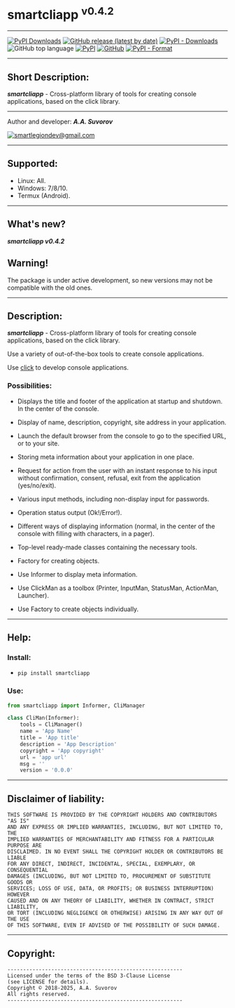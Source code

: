 # smartcliapp <sup>v0.4.2</sup>

***

[![PyPI Downloads](https://static.pepy.tech/badge/smartcliapp)](https://pepy.tech/projects/smartcliapp)
[![GitHub release (latest by date)](https://img.shields.io/github/v/release/smartlegionlab/smartcliapp)](https://github.com/smartlegionlab/smartcliapp/)
[![PyPI - Downloads](https://img.shields.io/pypi/dm/smartcliapp?label=pypi%20downloads)](https://pypi.org/project/smartcliapp/)
![GitHub top language](https://img.shields.io/github/languages/top/smartlegionlab/smartcliapp)
[![PyPI](https://img.shields.io/pypi/v/smartcliapp)](https://pypi.org/project/smartcliapp)
[![GitHub](https://img.shields.io/github/license/smartlegionlab/smartcliapp)](https://github.com/smartlegionlab/smartcliapp/blob/master/LICENSE)
[![PyPI - Format](https://img.shields.io/pypi/format/smartcliapp)](https://pypi.org/project/smartcliapp)

***

## Short Description:

___smartcliapp___ - Cross-platform library of tools for creating console applications, based on the click library.

***

Author and developer: ___A.A. Suvorov___

[![smartlegiondev@gmail.com](https://img.shields.io/static/v1?label=email:&message=smartlegiondev@gmail.com&color=blue)](mailto:smartlegiondev@gmail.com)

***

## Supported:

- Linux: All.
- Windows: 7/8/10.
- Termux (Android).

***

## What's new?

___smartcliapp v0.4.2___

## Warning!

The package is under active development, so new versions
may not be compatible with the old ones.

***

## Description:

___smartcliapp___ - Cross-platform library of tools for creating console applications, based on the click library.

Use a variety of out-of-the-box tools to create console applications.

Use [click](https://github.com/pallets/click) to develop console applications. 


### Possibilities:

- Displays the title and footer of the application at startup and shutdown. In the center of the console. 
- Display of name, description, copyright, site address in your application.
- Launch the default browser from the console to go to the specified URL, or to your site.
- Storing meta information about your application in one place. 
- Request for action from the user with an instant response to his input without confirmation, consent, refusal, exit from the application (yes/no/exit).
- Various input methods, including non-display input for passwords.
- Operation status output (Ok!/Error!).
- Different ways of displaying information (normal, in the center of the console with filling with characters, in a pager). 
- Top-level ready-made classes containing the necessary tools. 
- Factory for creating objects.

- Use Informer to display meta information.
- Use ClickMan as a toolbox (Printer, InputMan, StatusMan, ActionMan, Launcher).
- Use Factory to create objects individually.

***

## Help:

### Install:

- `pip install smartcliapp`

### Use:

```python
from smartcliapp import Informer, CliManager

class CliMan(Informer):
    tools = CliManager()
    name = 'App Name'
    title = 'App title'
    description = 'App Description'
    copyright = 'App copyright'
    url = 'app url'
    msg = ''
    version = '0.0.0'

```

***

## Disclaimer of liability:

    THIS SOFTWARE IS PROVIDED BY THE COPYRIGHT HOLDERS AND CONTRIBUTORS "AS IS"
    AND ANY EXPRESS OR IMPLIED WARRANTIES, INCLUDING, BUT NOT LIMITED TO, THE
    IMPLIED WARRANTIES OF MERCHANTABILITY AND FITNESS FOR A PARTICULAR PURPOSE ARE
    DISCLAIMED. IN NO EVENT SHALL THE COPYRIGHT HOLDER OR CONTRIBUTORS BE LIABLE
    FOR ANY DIRECT, INDIRECT, INCIDENTAL, SPECIAL, EXEMPLARY, OR CONSEQUENTIAL
    DAMAGES (INCLUDING, BUT NOT LIMITED TO, PROCUREMENT OF SUBSTITUTE GOODS OR
    SERVICES; LOSS OF USE, DATA, OR PROFITS; OR BUSINESS INTERRUPTION) HOWEVER
    CAUSED AND ON ANY THEORY OF LIABILITY, WHETHER IN CONTRACT, STRICT LIABILITY,
    OR TORT (INCLUDING NEGLIGENCE OR OTHERWISE) ARISING IN ANY WAY OUT OF THE USE
    OF THIS SOFTWARE, EVEN IF ADVISED OF THE POSSIBILITY OF SUCH DAMAGE.

***

## Copyright:
    --------------------------------------------------------
    Licensed under the terms of the BSD 3-Clause License
    (see LICENSE for details).
    Copyright © 2018-2025, A.A. Suvorov
    All rights reserved.
    --------------------------------------------------------

